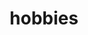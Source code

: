 ---
layout: page
title: hobbies
nav: true
nav_order: 6
dropdown: true
children: 
    - title: Rubik
      permalink: /rubik/
    - title: divider
    - title: Skating
      permalink: /skating/
    - title: divider
    - title: Model Hobbies
      permalink: /ModelHobbies/  
    - title: divider  
    - title: Anti-gravity Yoga
      permalink: /AirYoga/     
      
---